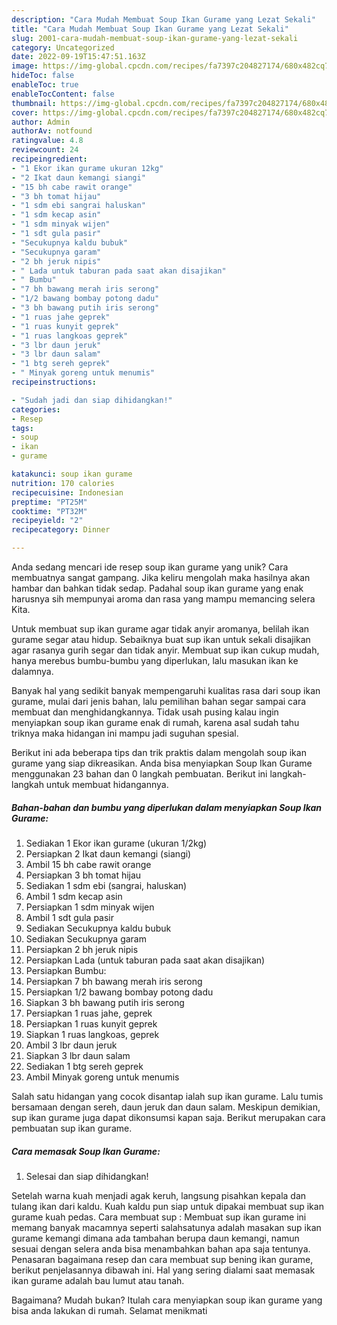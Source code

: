 ```yaml
---
description: "Cara Mudah Membuat Soup Ikan Gurame yang Lezat Sekali"
title: "Cara Mudah Membuat Soup Ikan Gurame yang Lezat Sekali"
slug: 2001-cara-mudah-membuat-soup-ikan-gurame-yang-lezat-sekali
category: Uncategorized
date: 2022-09-19T15:47:51.163Z
image: https://img-global.cpcdn.com/recipes/fa7397c204827174/680x482cq70/soup-ikan-gurame-foto-resep-utama.jpg
hideToc: false
enableToc: true
enableTocContent: false
thumbnail: https://img-global.cpcdn.com/recipes/fa7397c204827174/680x482cq70/soup-ikan-gurame-foto-resep-utama.jpg
cover: https://img-global.cpcdn.com/recipes/fa7397c204827174/680x482cq70/soup-ikan-gurame-foto-resep-utama.jpg
author: Admin
authorAv: notfound
ratingvalue: 4.8
reviewcount: 24
recipeingredient:
- "1 Ekor ikan gurame ukuran 12kg"
- "2 Ikat daun kemangi siangi"
- "15 bh cabe rawit orange"
- "3 bh tomat hijau"
- "1 sdm ebi sangrai haluskan"
- "1 sdm kecap asin"
- "1 sdm minyak wijen"
- "1 sdt gula pasir"
- "Secukupnya kaldu bubuk"
- "Secukupnya garam"
- "2 bh jeruk nipis"
- " Lada untuk taburan pada saat akan disajikan"
- " Bumbu"
- "7 bh bawang merah iris serong"
- "1/2 bawang bombay potong dadu"
- "3 bh bawang putih iris serong"
- "1 ruas jahe geprek"
- "1 ruas kunyit geprek"
- "1 ruas langkoas geprek"
- "3 lbr daun jeruk"
- "3 lbr daun salam"
- "1 btg sereh geprek"
- " Minyak goreng untuk menumis"
recipeinstructions:

- "Sudah jadi dan siap dihidangkan!"
categories:
- Resep
tags:
- soup
- ikan
- gurame

katakunci: soup ikan gurame 
nutrition: 170 calories
recipecuisine: Indonesian
preptime: "PT25M"
cooktime: "PT32M"
recipeyield: "2"
recipecategory: Dinner

---
```





Anda sedang mencari ide resep soup ikan gurame yang unik? Cara membuatnya sangat gampang. Jika keliru mengolah maka hasilnya akan hambar dan bahkan tidak sedap. Padahal soup ikan gurame yang enak harusnya sih mempunyai aroma dan rasa yang mampu memancing selera Kita.





Untuk membuat sup ikan gurame agar tidak anyir aromanya, belilah ikan gurame segar atau hidup. Sebaiknya buat sup ikan untuk sekali disajikan agar rasanya gurih segar dan tidak anyir. Membuat sup ikan cukup mudah, hanya merebus bumbu-bumbu yang diperlukan, lalu masukan ikan ke dalamnya.

Banyak hal yang sedikit banyak mempengaruhi kualitas rasa dari soup ikan gurame, mulai dari jenis bahan, lalu pemilihan bahan segar sampai cara membuat dan menghidangkannya. Tidak usah pusing kalau ingin menyiapkan soup ikan gurame enak di rumah, karena asal sudah tahu triknya maka hidangan ini mampu jadi suguhan spesial.






Berikut ini ada beberapa tips dan trik praktis dalam mengolah soup ikan gurame yang siap dikreasikan. Anda bisa menyiapkan Soup Ikan Gurame menggunakan 23 bahan dan 0 langkah pembuatan. Berikut ini langkah-langkah untuk membuat hidangannya.

<!--inarticleads1-->

##### Bahan-bahan dan bumbu yang diperlukan dalam menyiapkan Soup Ikan Gurame:

1. Sediakan 1 Ekor ikan gurame (ukuran 1/2kg)
1. Persiapkan 2 Ikat daun kemangi (siangi)
1. Ambil 15 bh cabe rawit orange
1. Persiapkan 3 bh tomat hijau
1. Sediakan 1 sdm ebi (sangrai, haluskan)
1. Ambil 1 sdm kecap asin
1. Persiapkan 1 sdm minyak wijen
1. Ambil 1 sdt gula pasir
1. Sediakan Secukupnya kaldu bubuk
1. Sediakan Secukupnya garam
1. Persiapkan 2 bh jeruk nipis
1. Persiapkan  Lada (untuk taburan pada saat akan disajikan)
1. Persiapkan  Bumbu:
1. Persiapkan 7 bh bawang merah iris serong
1. Persiapkan 1/2 bawang bombay potong dadu
1. Siapkan 3 bh bawang putih iris serong
1. Persiapkan 1 ruas jahe, geprek
1. Persiapkan 1 ruas kunyit geprek
1. Siapkan 1 ruas langkoas, geprek
1. Ambil 3 lbr daun jeruk
1. Siapkan 3 lbr daun salam
1. Sediakan 1 btg sereh geprek
1. Ambil  Minyak goreng untuk menumis


Salah satu hidangan yang cocok disantap ialah sup ikan gurame. Lalu tumis bersamaan dengan sereh, daun jeruk dan daun salam. Meskipun demikian, sup ikan gurame juga dapat dikonsumsi kapan saja. Berikut merupakan cara pembuatan sup ikan gurame. 

<!--inarticleads2-->

##### Cara memasak Soup Ikan Gurame:


1. Selesai dan siap dihidangkan!

Setelah warna kuah menjadi agak keruh, langsung pisahkan kepala dan tulang ikan dari kaldu. Kuah kaldu pun siap untuk dipakai membuat sup ikan gurame kuah pedas. Cara membuat sup : Membuat sup ikan gurame ini memang banyak macamnya seperti salahsatunya adalah masakan sup ikan gurame kemangi dimana ada tambahan berupa daun kemangi, namun sesuai dengan selera anda bisa menambahkan bahan apa saja tentunya. Penasaran bagaimana resep dan cara membuat sup bening ikan gurame, berikut penjelasannya dibawah ini. Hal yang sering dialami saat memasak ikan gurame adalah bau lumut atau tanah. 

Bagaimana? Mudah bukan? Itulah cara menyiapkan soup ikan gurame yang bisa anda lakukan di rumah. Selamat menikmati

